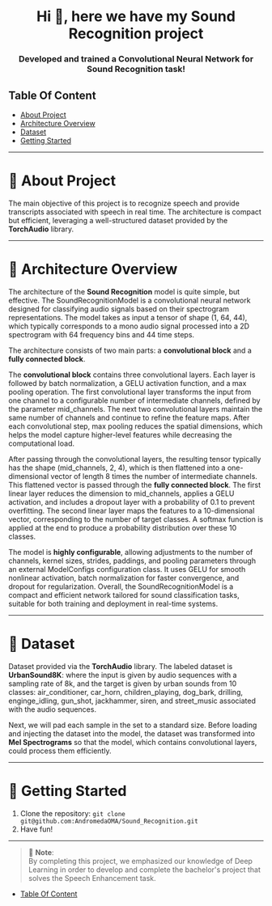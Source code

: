 <h1 align="center">Hi 👋, here we have my Sound Recognition project</h1>
<h3 align="center">Developed and trained a Convolutional Neural Network for Sound Recognition task!</h3>


## Table Of Content
* [About Project](#project)
* [Architecture Overview](#architecture)
* [Dataset](#dataset)
* [Getting Started](#getting-started)

--------------------------------------------------------------------------------
<h1 id="project" align="left">🤖 About Project</h1>

The main objective of this project is to recognize speech and provide transcripts associated with speech in real time. The architecture is compact but efficient, leveraging a well-structured dataset provided by the **TorchAudio** library.

---

<h1 id="architecture" align="left">🧠 Architecture Overview</h1>

The architecture of the **Sound Recognition** model is quite simple, but effective. The SoundRecognitionModel is a convolutional neural network designed for classifying audio signals based on their spectrogram representations. The model takes as input a tensor of shape (1, 64, 44), which typically corresponds to a mono audio signal processed into a 2D spectrogram with 64 frequency bins and 44 time steps.

The architecture consists of two main parts: a **convolutional block** and a **fully connected block**.

The **convolutional block** contains three convolutional layers. Each layer is followed by batch normalization, a GELU activation function, and a max pooling operation. The first convolutional layer transforms the input from one channel to a configurable number of intermediate channels, defined by the parameter mid_channels. The next two convolutional layers maintain the same number of channels and continue to refine the feature maps. After each convolutional step, max pooling reduces the spatial dimensions, which helps the model capture higher-level features while decreasing the computational load.

After passing through the convolutional layers, the resulting tensor typically has the shape (mid_channels, 2, 4), which is then flattened into a one-dimensional vector of length 8 times the number of intermediate channels. This flattened vector is passed through the **fully connected block**. The first linear layer reduces the dimension to mid_channels, applies a GELU activation, and includes a dropout layer with a probability of 0.1 to prevent overfitting. The second linear layer maps the features to a 10-dimensional vector, corresponding to the number of target classes. A softmax function is applied at the end to produce a probability distribution over these 10 classes.

The model is **highly configurable**, allowing adjustments to the number of channels, kernel sizes, strides, paddings, and pooling parameters through an external ModelConfigs configuration class. It uses GELU for smooth nonlinear activation, batch normalization for faster convergence, and dropout for regularization. Overall, the SoundRecognitionModel is a compact and efficient network tailored for sound classification tasks, suitable for both training and deployment in real-time systems.

---

<h1 id="dataset" align="left">📄 Dataset</h1>

Dataset provided via the **TorchAudio** library. The labeled dataset is **UrbanSound8K**: where the input is given by audio sequences with a sampling rate of 8k, and the target is given by urban sounds from 10 classes: air_conditioner, car_horn, children_playing, dog_bark, drilling, enginge_idling, gun_shot, jackhammer, siren, and street_music associated with the audio sequences.

Next, we will pad each sample in the set to a standard size. Before loading and injecting the dataset into the model, the dataset was transformed into **Mel Spectrograms** so that the model, which contains convolutional layers, could process them efficiently.

---

<h1 id="getting-started" align="left">🚀 Getting Started</h1>

1. Clone the repository:
``` git clone git@github.com:AndromedaOMA/Sound_Recognition.git ```
2. Have fun!

---

> 📝 **Note**:  
> By completing this project, we emphasized our knowledge of Deep Learning in order to develop and complete the bachelor's project that solves the Speech Enhancement task.

* [Table Of Content](#table-of-content)
